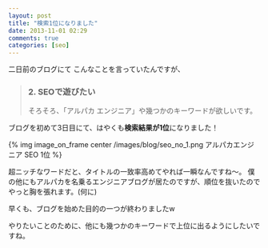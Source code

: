 ```yaml
---
layout: post
title: "検索1位になりました"
date: 2013-11-01 02:29
comments: true
categories: [seo]
---
```


二日前のブログにて
こんなことを言っていたんですが、

> ### 2. SEOで遊びたい
>
> そろそろ、「アルパカ エンジニア」や幾つかのキーワードが欲しいです。

ブログを初めて3日目にて、はやくも**検索結果が1位**になりました！

{% img image_on_frame center /images/blog/seo_no_1.png アルパカエンジニア SEO 1位 %}

超ニッチなワードだと、タイトルの一致率高めてやれば一瞬なんですね〜。
僕の他にもアルパカを名乗るエンジニアブログが居たのですが、順位を抜いたのでやっと胸を張れます。(何に)

早くも、ブログを始めた目的の一つが終わりましたw

やりたいことのために、他にも幾つかのキーワードで上位に出るようにしたいですね。
